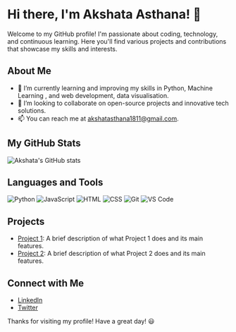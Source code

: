# Hi there, I'm Akshata Asthana! 👋

Welcome to my GitHub profile! I'm passionate about coding, technology, and continuous learning. Here you'll find various projects and contributions that showcase my skills and interests.

## About Me

- 🌱 I’m currently learning and improving my skills in Python, Machine Learning , and web development, data visualisation.
- 💼 I’m looking to collaborate on open-source projects and innovative tech solutions.
- 📫 You can reach me at [akshatasthana1811@gmail.com](mailto:akshatasthana1811@gmail.com).

## My GitHub Stats

![Akshata's GitHub stats](https://github-readme-stats.vercel.app/api?username=Akshatasthana18&show_icons=true&theme=radical)

## Languages and Tools

![Python](https://img.shields.io/badge/-Python-3776AB?style=flat-square&logo=python&logoColor=white)
![JavaScript](https://img.shields.io/badge/-JavaScript-F7DF1E?style=flat-square&logo=javascript&logoColor=black)
![HTML](https://img.shields.io/badge/-HTML5-E34F26?style=flat-square&logo=html5&logoColor=white)
![CSS](https://img.shields.io/badge/-CSS3-1572B6?style=flat-square&logo=css3&logoColor=white)
![Git](https://img.shields.io/badge/-Git-F05032?style=flat-square&logo=git&logoColor=white)
![VS Code](https://img.shields.io/badge/-VS%20Code-007ACC?style=flat-square&logo=visual-studio-code&logoColor=white)

## Projects

- [Project 1](https://github.com/Akshatasthana18/project1): A brief description of what Project 1 does and its main features.
- [Project 2](): A brief description of what Project 2 does and its main features.

## Connect with Me

- [LinkedIn](https://www.linkedin.com/in/your-linkedin-profile)
- [Twitter](https://twitter.com/your-twitter-profile)

Thanks for visiting my profile! Have a great day! 😃
